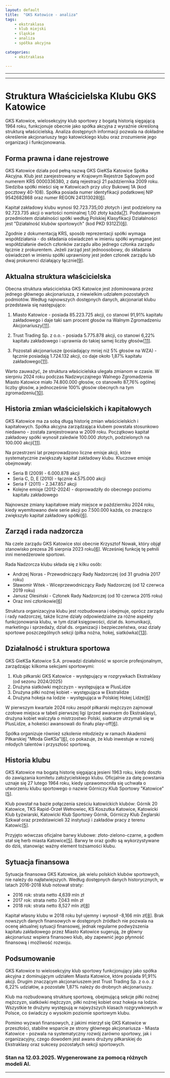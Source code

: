 ```yaml
---
layout: default
title:  "GKS Katowice - analiza"
tags: 
    - ekstraklasa
    - klub miejski
    - śląskie
    - analiza
    - spółka akcyjna

categories:
    - ekstraklasa

---
```


[1]: https://www.biznesradar.pl/akcjonariat/GKS-GIEKSA-KATOWICE  
[2]: https://pl.wikipedia.org/wiki/GKS_Katowice_(hokej_na_lodzie)  
[3]: https://www.gkskatowice.eu/akcjonariat  
[4]: https://pl.wikipedia.org/wiki/GKS_Katowice_(pi%C5%82ka_no%C5%BCna)  
[5]: https://www.gkskatowice.eu/historia  
[6]: https://www.money.pl/gielda/spolki-gpw/plgks0000016,o_firmie.html  
[7]: https://notowania.pb.pl/instrument/PLGKS0000016/gkskat/informacje-spolka  
[8]: https://biznes.pap.pl/company/261  
[9]: https://rejestr.io/krs/336380/gks-gieksa-katowice  
[10]: https://www.bankier.pl/wiadomosc/GKS-GIEKSA-KATOWICE-S-A-Wykaz-akcjonariuszy-posiadajacych-co-najmniej-5-liczby-glosow-na-Nadzwyczajnym-Walnym-Zgromadzeniu-GKS-GieKSa-Katowice-S-A-w-dniu-19-sierpnia-2024-r-8799016.html  
[11]: https://www.bankier.pl/gielda/notowania/new-connect/GKSKAT/akcjonariat  
[12]: https://www.gkskatowice.eu/dla-akcjonariusza  
[13]: https://bip.gkskatowice.eu/assets/files/struktura_organizacyjna_gks_17_09_2020.pdf  
[14]: https://www.stockwatch.pl/gpw/gkskat,akcjonariat,wycena.aspx  
[15]: https://www.gkskatowice.eu/uploads/assets/files/List%20Prezesa%20+%20Sprawozdanie%20Zarz%C4%85du.pdf  
[16]: https://newconnect.pl/spolka?isin=PLGKS0000016  
[17]: https://www.gkskatowice.eu/ludzie-gieksy  
[18]: https://dziennikzachodni.pl/rafal-musiol-dlaczego-radni-katowic-milcza-po-wywiadzie-prezesa-gks-kto-jest-wlascicielem-miejskich-klubow/ar/c2-17698565  
[19]: https://www.sportmarketing.pl/wywiady/75036/prezes-gks-katowice-mozemy-kiedys-zagrac-w-lidze-mistrzow-wywiad/  
[20]: https://www.gkskatowice.eu/klub-biznesu  
[21]: https://stooq.pl/q/h/?s=gks&o=9  
[22]: https://stooq.pl/q/?s=gks  

---
---

# Struktura Właścicielska Klubu GKS Katowice

GKS Katowice, wielosekcyjny klub sportowy z bogatą historią sięgającą 1964 roku, funkcjonuje obecnie jako spółka akcyjna z wyraźnie określoną strukturą właścicielską. Analiza dostępnych informacji pozwala na dokładne określenie akcjonariuszy tego katowickiego klubu oraz zrozumienie jego organizacji i funkcjonowania.

## Forma prawna i dane rejestrowe

GKS Katowice działa pod pełną nazwą GKS GieKSa Katowice Spółka Akcyjna. Klub jest zarejestrowany w Krajowym Rejestrze Sądowym pod numerem KRS 0000336380, z datą rejestracji 21 października 2009 roku. Siedziba spółki mieści się w Katowicach przy ulicy Bukowej 1A (kod pocztowy 40-108). Spółka posiada numer identyfikacji podatkowej NIP 9542682868 oraz numer REGON 241313028\[[6]\].

Kapitał zakładowy klubu wynosi 92.723.735,00 złotych i jest podzielony na 92.723.735 akcji o wartości nominalnej 1,00 złoty każda\[[7]\]. Podstawowym przedmiotem działalności spółki według Polskiej Klasyfikacji Działalności jest "Działalność klubów sportowych" (kod PKD 9312Z)\[[6]\].

Zgodnie z dokumentacją KRS, sposób reprezentacji spółki wymaga współdziałania - do składania oświadczeń w imieniu spółki wymagane jest współdziałanie dwóch członków zarządu albo jednego członka zarządu łącznie z prokurentem. Jeżeli zarząd jest jednoosobowy, do składania oświadczeń w imieniu spółki uprawniony jest jeden członek zarządu lub dwaj prokurenci działający łącznie\[[9]\].

## Aktualna struktura właścicielska

Obecna struktura właścicielska GKS Katowice jest zdominowana przez jednego głównego akcjonariusza, z niewielkim udziałem pozostałych podmiotów. Według najnowszych dostępnych danych, akcjonariat klubu przedstawia się następująco:

1. Miasto Katowice - posiada 85.223.725 akcji, co stanowi 91,91% kapitału zakładowego i daje taki sam procent głosów na Walnym Zgromadzeniu Akcjonariuszy\[[11]\].

2. Trust Trading Sp. z o.o. - posiada 5.775.878 akcji, co stanowi 6,22% kapitału zakładowego i uprawnia do takiej samej liczby głosów\[[11]\].

3. Pozostali akcjonariusze (posiadający mniej niż 5% głosów na WZA) - łącznie posiadają 1.724.132 akcji, co daje około 1,87% kapitału zakładowego\[[11]\].

Warto zauważyć, że struktura właścicielska ulegała zmianom w czasie. W sierpniu 2024 roku podczas Nadzwyczajnego Walnego Zgromadzenia Miasto Katowice miało 74.800.000 głosów, co stanowiło 87,76% ogólnej liczby głosów, a jednocześnie 100% głosów obecnych na tym zgromadzeniu\[[10]\].

## Historia zmian właścicielskich i kapitałowych

GKS Katowice ma za sobą długą historię zmian właścicielskich i kapitałowych. Spółka akcyjna zarządzająca klubem powstała stosunkowo niedawno - została zarejestrowana w 2009 roku. Początkowo kapitał zakładowy spółki wynosił zaledwie 100.000 złotych, podzielonych na 100.000 akcji\[[11]\].

Na przestrzeni lat przeprowadzono liczne emisje akcji, które systematycznie zwiększały kapitał zakładowy klubu. Kluczowe emisje obejmowały:

- Seria B (2009) - 6.000.878 akcji
- Seria C, D, E (2010) - łącznie 4.575.000 akcji
- Seria F (2011) - 2.347.857 akcji
- Kolejne emisje (2012-2024) - doprowadziły do obecnego poziomu kapitału zakładowego

Najnowsze zmiany kapitałowe miały miejsce w październiku 2024 roku, kiedy wyemitowano dwie serie akcji po 7.500.000 każda, co znacząco zwiększyło kapitał zakładowy spółki\[[6]\].

## Zarząd i rada nadzorcza

Na czele zarządu GKS Katowice stoi obecnie Krzysztof Nowak, który objął stanowisko prezesa 26 sierpnia 2023 roku\[[6]\]. Wcześniej funkcję tę pełnili inni menedżerowie sportowi.

Rada Nadzorcza klubu składa się z kilku osób:
- Andrzej Noras - Przewodniczący Rady Nadzorczej (od 31 grudnia 2017 roku)
- Sławomir Witek - Wiceprzewodniczący Rady Nadzorczej (od 12 czerwca 2019 roku)
- Janusz Olesiński - Członek Rady Nadzorczej (od 10 czerwca 2015 roku)
- Oraz inni członkowie\[[6]\]

Struktura organizacyjna klubu jest rozbudowana i obejmuje, oprócz zarządu i rady nadzorczej, także liczne działy odpowiedzialne za różne aspekty funkcjonowania klubu, w tym dział księgowości, dział ds. komunikacji, marketingu i sprzedaży, dział ds. organizacji i bezpieczeństwa, oraz działy sportowe poszczególnych sekcji (piłka nożna, hokej, siatkówka)\[[13]\].

## Działalność i struktura sportowa

GKS GieKSa Katowice S.A. prowadzi działalność w sporcie profesjonalnym, zarządzając kilkoma sekcjami sportowymi:

1. Klub piłkarski GKS Katowice - występujący w rozgrywkach Ekstraklasy (od sezonu 2024/2025)
2. Drużyna siatkówki mężczyzn - występująca w PlusLidze
3. Drużyna piłki nożnej kobiet - występująca w Ekstralidze
4. Drużyna hokeja na lodzie - występująca w Polskiej Hokej Lidze\[[6]\]

W pierwszym kwartale 2024 roku zespół piłkarski mężczyzn zajmował czołowe miejsca w tabeli pierwszej ligi (przed awansem do Ekstraklasy), drużyna kobiet walczyła o mistrzostwo Polski, siatkarze utrzymali się w PlusLidze, a hokeiści awansowali do finału play-off\[[6]\].

Spółka organizuje również szkolenie młodzieży w ramach Akademii Piłkarskiej "Młoda GieKSa"\[[6]\], co pokazuje, że klub inwestuje w rozwój młodych talentów i przyszłość sportową.

## Historia klubu

GKS Katowice ma bogatą historię sięgającą jesieni 1963 roku, kiedy doszło do zawiązania komitetu założycielskiego klubu. Oficjalnie za datę powstania uznaje się 27 lutego 1964 roku, kiedy uprawomocniła się uchwała o utworzeniu klubu sportowego o nazwie Górniczy Klub Sportowy "Katowice"\[[5]\].

Klub powstał na bazie połączenia sześciu katowickich klubów: Górnik 20 Katowice, TKS Rapid-Orzeł Wełnowiec, KS Koszutka Katowice, Katowicki Klub Łyżwiarski, Katowicki Klub Sportowy Górnik, Górniczy Klub Żeglarski Szkwał oraz przedstawicieli 32 instytucji i zakładów pracy z terenu Katowic\[[5]\].

Przyjęto wówczas oficjalne barwy klubowe: złoto-zielono-czarne, a godłem stał się herb miasta Katowice\[[5]\]. Barwy te oraz godło są wykorzystywane do dziś, stanowiąc ważny element tożsamości klubu.

## Sytuacja finansowa

Sytuacja finansowa GKS Katowice, jak wielu polskich klubów sportowych, nie należy do najłatwiejszych. Według dostępnych danych historycznych, w latach 2016-2018 klub notował straty:
- 2016 rok: strata netto 4,639 mln zł
- 2017 rok: strata netto 7,043 mln zł
- 2018 rok: strata netto 8,527 mln zł\[[8]\]

Kapitał własny klubu w 2018 roku był ujemny i wynosił -8,166 mln zł\[[8]\]. Brak nowszych danych finansowych w dostępnych źródłach nie pozwala na ocenę aktualnej sytuacji finansowej, jednak regularne podwyższenia kapitału zakładowego przez Miasto Katowice sugerują, że główny akcjonariusz wspiera finansowo klub, aby zapewnić jego płynność finansową i możliwość rozwoju.

## Podsumowanie

GKS Katowice to wielosekcyjny klub sportowy funkcjonujący jako spółka akcyjna z dominującym udziałem Miasta Katowice, które posiada 91,91% akcji. Drugim znaczącym akcjonariuszem jest Trust Trading Sp. z o.o. z 6,22% udziałów, a pozostałe 1,87% należy do drobnych akcjonariuszy.

Klub ma rozbudowaną strukturę sportową, obejmującą sekcje piłki nożnej mężczyzn, siatkówki mężczyzn, piłki nożnej kobiet oraz hokeja na lodzie. Wszystkie te drużyny występują w najwyższych klasach rozgrywkowych w Polsce, co świadczy o wysokim poziomie sportowym klubu.

Pomimo wyzwań finansowych, z jakimi mierzył się GKS Katowice w przeszłości, stabilne wsparcie ze strony głównego akcjonariusza - Miasta Katowice - pozwala na systematyczny rozwój zarówno sportowy, jak i organizacyjny, czego dowodem jest awans drużyny piłkarskiej do Ekstraklasy oraz sukcesy pozostałych sekcji sportowych.


### Stan na 12.03.2025. Wygenerowane za pomocą różnych modeli AI.
---